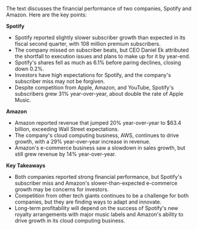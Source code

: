 The text discusses the financial performance of two companies, Spotify and Amazon. Here are the key points:

**Spotify**

* Spotify reported slightly slower subscriber growth than expected in its fiscal second quarter, with 108 million premium subscribers.
* The company missed on subscriber beats, but CEO Daniel Ek attributed the shortfall to execution issues and plans to make up for it by year-end.
* Spotify's shares fell as much as 6.1% before paring declines, closing down 0.2%.
* Investors have high expectations for Spotify, and the company's subscriber miss may not be forgiven.
* Despite competition from Apple, Amazon, and YouTube, Spotify's subscribers grew 31% year-over-year, about double the rate of Apple Music.

**Amazon**

* Amazon reported revenue that jumped 20% year-over-year to $63.4 billion, exceeding Wall Street expectations.
* The company's cloud computing business, AWS, continues to drive growth, with a 29% year-over-year increase in revenue.
* Amazon's e-commerce business saw a slowdown in sales growth, but still grew revenue by 14% year-over-year.

**Key Takeaways**

* Both companies reported strong financial performance, but Spotify's subscriber miss and Amazon's slower-than-expected e-commerce growth may be concerns for investors.
* Competition from other tech giants continues to be a challenge for both companies, but they are finding ways to adapt and innovate.
* Long-term profitability will depend on the success of Spotify's new royalty arrangements with major music labels and Amazon's ability to drive growth in its cloud computing business.